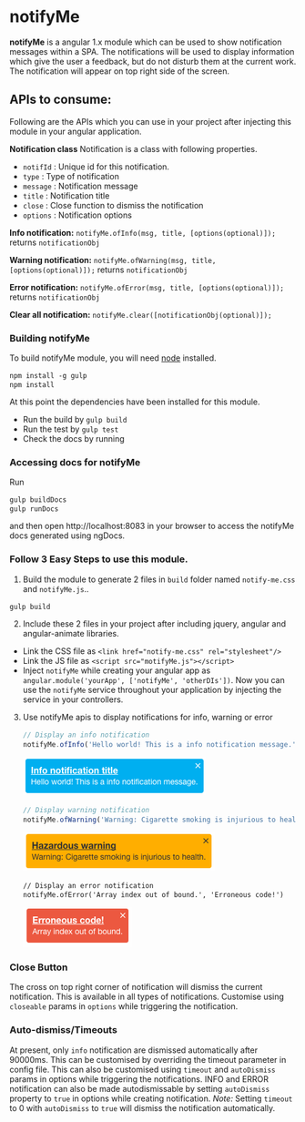 # notifyMe

**notifyMe** is a angular 1.x module which can be used to show notification messages within a SPA. The notifications will be used to display information which give the user a feedback, but do not disturb them at the current work.
The notification will appear on top right side of the screen.


## APIs to consume:
Following are the APIs which you can use in your project after injecting this module in your angular application.

**Notification class**
Notification is a class with following properties.
- `notifId` : Unique id for this notification.
- `type` : Type of notification
- `message` : Notification message
- `title` : Notification title
- `close` : Close function to dismiss the notification
- `options` : Notification options

**Info notification:**
`notifyMe.ofInfo(msg, title, [options(optional)]);`
returns `notificationObj`

**Warning notification:**
`notifyMe.ofWarning(msg, title, [options(optional)]);`
returns `notificationObj`

**Error notification:**
`notifyMe.ofError(msg, title, [options(optional)]);`
returns `notificationObj`

**Clear all notification:**
`notifyMe.clear([notificationObj(optional)]);`


### Building notifyMe

To build notifyMe module, you will need [node](http://nodejs.org) installed.

```
npm install -g gulp
npm install
```
At this point the dependencies have been installed for this module.
- Run the build by `gulp build`
- Run the test by `gulp test`
- Check the docs by running

### Accessing docs for notifyMe
Run
```
gulp buildDocs
gulp runDocs
```
and then open http://localhost:8083 in your browser to access the notifyMe docs generated using ngDocs.

### Follow 3 Easy Steps to use this module.

1. Build the module to generate 2 files in `build` folder named `notify-me.css` and `notifyMe.js`..
```
gulp build
```

2. Include these 2 files in your project after including jquery, angular and angular-animate libraries.
  - Link the CSS file as  `<link href="notify-me.css" rel="stylesheet"/>`
  - Link the JS file as  `<script src="motifyMe.js"></script>`
  - Inject `notifyMe` while creating your angular app as `angular.module('yourApp', ['notifyMe', 'otherDIs'])`. Now you can use the `notifyMe` service throughout your application by injecting the service in your controllers.

3. Use notifyMe apis to display notifications for info, warning or error
    ```js
    // Display an info notification
    notifyMe.ofInfo('Hello world! This is a info notification message.', 'Info notification title');
    ```
    ![alt text](img/notifyMe.ofInfo.png "Info notification")

    ```js
    // Display warning notification
    notifyMe.ofWarning('Warning: Cigarette smoking is injurious to health.', 'Hazardous warning')
    ```
    ![alt text](img/notifyMe.ofWarning.png "Warning notification")
    ```
    // Display an error notification
    notifyMe.ofError('Array index out of bound.', 'Erroneous code!')
    ```
    ![alt text](img/notifyMe.ofError.png "Error notification")
### Close Button

The cross on top right corner of notification will dismiss the current notification.
This is available in all types of notifications. Customise using `closeable` params in `options` while triggering the notification.

### Auto-dismiss/Timeouts
At present, only `info` notification are dismissed automatically after 90000ms.
This can be customised by overriding the timeout parameter in config file.
This can also be customised using `timeout` and `autoDismiss` params in options while triggering the notifications.
INFO and ERROR notification can also be made autodismissable by setting `autoDismiss` property to `true` in options while creating notification.
   *Note:* Setting `timeout` to 0 with `autoDismiss` to `true` will dismiss the notification automatically.
